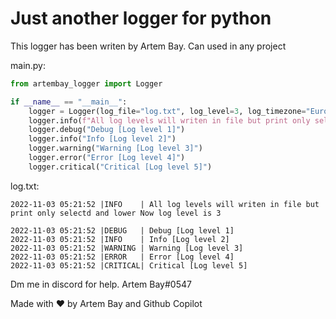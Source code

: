 # Just another logger for python

This logger has been writen by Artem Bay. Can used in any project

main.py:
```py
from artembay_logger import Logger

if __name__ == "__main__":
    logger = Logger(log_file="log.txt", log_level=3, log_timezone="Europe/Moscow", log_colors=True)
    logger.info(f"All log levels will writen in file but print only selectd and lower Now log level is {logger.log_level} \n")
    logger.debug("Debug [Log level 1]")
    logger.info("Info [Log level 2]")
    logger.warning("Warning [Log level 3]")
    logger.error("Error [Log level 4]")
    logger.critical("Critical [Log level 5]")
```

log.txt:
```
2022-11-03 05:21:52 |INFO    | All log levels will writen in file but print only selectd and lower Now log level is 3 
 
2022-11-03 05:21:52 |DEBUG   | Debug [Log level 1] 
2022-11-03 05:21:52 |INFO    | Info [Log level 2] 
2022-11-03 05:21:52 |WARNING | Warning [Log level 3] 
2022-11-03 05:21:52 |ERROR   | Error [Log level 4] 
2022-11-03 05:21:52 |CRITICAL| Critical [Log level 5] 
```

Dm me in discord for help. Artem Bay#0547

Made with ❤️ by Artem Bay and Github Copilot